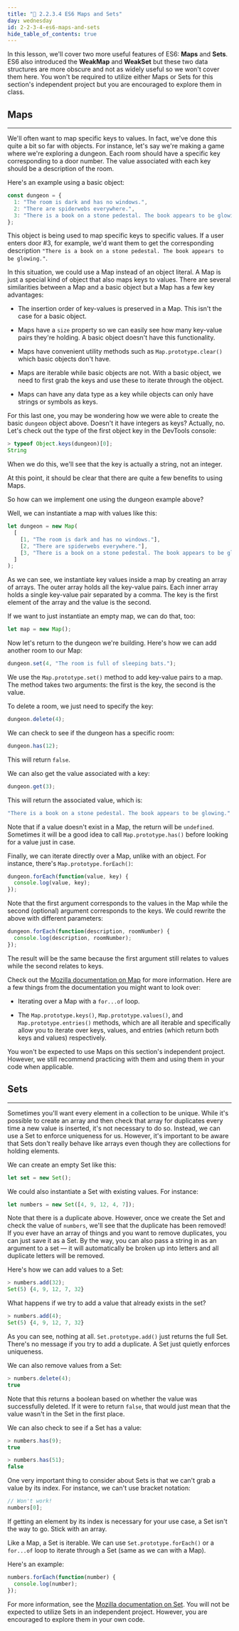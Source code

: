 ```yaml
---
title: "📓 2.2.3.4 ES6 Maps and Sets"
day: wednesday
id: 2-2-3-4-es6-maps-and-sets
hide_table_of_contents: true
---
```


In this lesson, we'll cover two more useful features of ES6: **Maps** and **Sets**. ES6 also introduced the **WeakMap** and **WeakSet** but these two data structures are more obscure and not as widely useful so we won't cover them here. You won't be required to utilize either Maps or Sets for this section's independent project but you are encouraged to explore them in class.

## Maps
---

We'll often want to map specific keys to values. In fact, we've done this quite a bit so far with objects. For instance, let's say we're making a game where we're exploring a dungeon. Each room should have a specific key corresponding to a door number. The value associated with each key should be a description of the room.

Here's an example using a basic object:

```js
const dungeon = {
  1: "The room is dark and has no windows.",
  2: "There are spiderwebs everywhere.",
  3: "There is a book on a stone pedestal. The book appears to be glowing."
};
```

This object is being used to map specific keys to specific values. If a user enters door #3, for example, we'd want them to get the corresponding description `"There is a book on a stone pedestal. The book appears to be glowing."`.

In this situation, we could use a Map instead of an object literal. A Map is just a special kind of object that also maps keys to values. There are several similarities between a Map and a basic object but a Map has a few key advantages:

* The insertion order of key-values is preserved in a Map. This isn't the case for a basic object.

* Maps have a `size` property so we can easily see how many key-value pairs they're holding. A basic object doesn't have this functionality.

* Maps have convenient utility methods such as `Map.prototype.clear()` which basic objects don't have.

* Maps are iterable while basic objects are not. With a basic object, we need to first grab the keys and use these to iterate through the object.

* Maps can have any data type as a key while objects can only have strings or symbols as keys. 

For this last one, you may be wondering how we were able to create the basic `dungeon` object above. Doesn't it have integers as keys? Actually, no. Let's check out the type of the first object key in the DevTools console:

```js
> typeof Object.keys(dungeon)[0];
String
```

When we do this, we'll see that the key is actually a string, not an integer.

At this point, it should be clear that there are quite a few benefits to using Maps.

So how can we implement one using the dungeon example above?

Well, we can instantiate a map with values like this:

```js
let dungeon = new Map(
  [
    [1, "The room is dark and has no windows."],
    [2, "There are spiderwebs everywhere."],
    [3, "There is a book on a stone pedestal. The book appears to be glowing."]
  ]
);
```

As we can see, we instantiate key values inside a map by creating an array of arrays. The outer array holds all the key-value pairs. Each inner array holds a single key-value pair separated by a comma. The key is the first element of the array and the value is the second.

If we want to just instantiate an empty map, we can do that, too:

```js
let map = new Map();
```

Now let's return to the dungeon we're building. Here's how we can add another room to our Map:

```js
dungeon.set(4, "The room is full of sleeping bats.");
```

We use the `Map.prototype.set()` method to add key-value pairs to a map. The method takes two arguments: the first is the key, the second is the value.

To delete a room, we just need to specify the key:

```js
dungeon.delete(4);
```

We can check to see if the dungeon has a specific room:

```js
dungeon.has(12);
```

This will return `false`.

We can also get the value associated with a key:

```js
dungeon.get(3);
```

This will return the associated value, which is:

```js
"There is a book on a stone pedestal. The book appears to be glowing."
```

Note that if a value doesn't exist in a Map, the return will be `undefined`. Sometimes it will be a good idea to call `Map.prototype.has()` before looking for a value just in case.

Finally, we can iterate directly over a Map, unlike with an object. For instance, there's `Map.prototype.forEach()`:

```js
dungeon.forEach(function(value, key) {
  console.log(value, key);
});
```

Note that the first argument corresponds to the values in the Map while the second (optional) argument corresponds to the keys. We could rewrite the above with different parameters:

```js
dungeon.forEach(function(description, roomNumber) {
  console.log(description, roomNumber);
});
```

The result will be the same because the first argument still relates to values while the second relates to keys.

Check out the [Mozilla documentation on Map](https://developer.mozilla.org/en-US/docs/Web/JavaScript/Reference/Global_Objects/Map) for more information. Here are a few things from the documentation you might want to look over:

* Iterating over a Map with a `for...of` loop.

* The `Map.prototype.keys()`, `Map.prototype.values()`, and `Map.prototype.entries()` methods, which are all iterable and specifically allow you to iterate over keys, values, and entries (which return both keys and values) respectively.

You won't be expected to use Maps on this section's independent project. However, we still recommend practicing with them and using them in your code when applicable.

## Sets
---

Sometimes you'll want every element in a collection to be unique. While it's possible to create an array and then check that array for duplicates every time a new value is inserted, it's not necessary to do so. Instead, we can use a Set to enforce uniqueness for us. However, it's important to be aware that Sets don't really behave like arrays even though they are collections for holding elements.

We can create an empty Set like this:

```js
let set = new Set();
```

We could also instantiate a Set with existing values. For instance:

```js
let numbers = new Set([4, 9, 12, 4, 7]);
```

Note that there is a duplicate above. However, once we create the Set and check the value of `numbers`, we'll see that the duplicate has been removed! If you ever have an array of things and you want to remove duplicates, you can just save it as a Set. By the way, you can also pass a string in as an argument to a set — it will automatically be broken up into letters and all duplicate letters will be removed.

Here's how we can add values to a Set:

```js
> numbers.add(32);
Set(5) {4, 9, 12, 7, 32}
```

What happens if we try to add a value that already exists in the set?

```js
> numbers.add(4);
Set(5) {4, 9, 12, 7, 32}
```

As you can see, nothing at all. `Set.prototype.add()` just returns the full Set. There's no message if you try to add a duplicate. A Set just quietly enforces uniqueness.

We can also remove values from a Set:

```js
> numbers.delete(4);
true
```

Note that this returns a boolean based on whether the value was successfully deleted. If it were to return `false`, that would just mean that the value wasn't in the Set in the first place.

We can also check to see if a Set has a value:

```js
> numbers.has(9);
true
```

```js
> numbers.has(51);
false
```

One very important thing to consider about Sets is that we can't grab a value by its index. For instance, we can't use bracket notation:

```js
// Won't work!
numbers[0];
```

If getting an element by its index is necessary for your use case, a Set isn't the way to go. Stick with an array.

Like a Map, a Set is iterable. We can use `Set.prototype.forEach()` or a `for...of` loop to iterate through a Set (same as we can with a Map).

Here's an example:

```js
numbers.forEach(function(number) {
  console.log(number);
});
```

For more information, see the [Mozilla documentation on Set](https://developer.mozilla.org/en-US/docs/Web/JavaScript/Reference/Global_Objects/Set). You will not be expected to utilize Sets in an independent project. However, you are encouraged to explore them in your own code.
